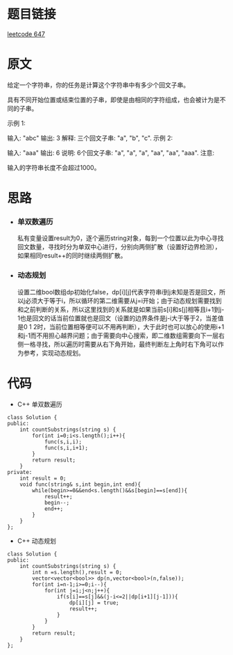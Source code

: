 # 题目链接
[leetcode 647](https://leetcode-cn.com/problems/palindromic-substrings/submissions/)

# 原文
给定一个字符串，你的任务是计算这个字符串中有多少个回文子串。

具有不同开始位置或结束位置的子串，即使是由相同的字符组成，也会被计为是不同的子串。

示例 1:

输入: "abc"
输出: 3
解释: 三个回文子串: "a", "b", "c".
示例 2:

输入: "aaa"
输出: 6
说明: 6个回文子串: "a", "a", "a", "aa", "aa", "aaa".
注意:

输入的字符串长度不会超过1000。

# 思路
- ### **单双数遍历**
  私有变量设置result为0，逐个遍历string对象，每到一个位置以此为中心寻找回文数量，寻找时分为单双中心进行，分别向两侧扩散（设置好边界检测），如果相同result++的同时继续两侧扩散。
- ### **动态规划**
  设置二维bool数组dp初始化false，dp[i][j]代表字符串i到j未知是否是回文，所以j必须大于等于i，所以循环的第二维需要从j=i开始；由于动态规划需要找到和之前判断的关系，所以这里找到的关系就是如果当前s[i]和s[j]相等且i+1到j-1也是回文的话当前位置就也是回文（设置的边界条件是j-i大于等于2，当差值是0 1 2时，当前位置相等便可以不用再判断），大于此时也可以放心的使用i+1和j-1而不用担心越界问题；由于需要向中心搜索，即二维数组需要向下一层右侧一格寻找，所以遍历时需要从右下角开始，最终判断左上角时右下角可以作为参考，实现动态规划。

# 代码
- C++ 单双数遍历
```
class Solution {
public:
    int countSubstrings(string s) {
        for(int i=0;i<s.length();i++){
            func(s,i,i);
            func(s,i,i+1);
        }
        return result;
    }
private:
    int result = 0;
    void func(string& s,int begin,int end){
        while(begin>=0&&end<s.length()&&s[begin]==s[end]){
            result++;
            begin--;
            end++;
        }
    }
};
```
- C++ 动态规划
```
class Solution {
public:
    int countSubstrings(string s) {
        int n =s.length(),result = 0;
        vector<vector<bool>> dp(n,vector<bool>(n,false));
        for(int i=n-1;i>=0;i--){
            for(int j=i;j<n;j++){
                if(s[i]==s[j]&&(j-i<=2||dp[i+1][j-1])){
                    dp[i][j] = true;
                    result++;
                }
            }
        }
        return result;
    }
};
```
